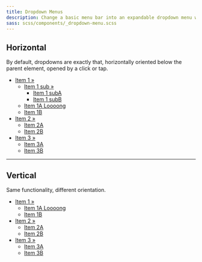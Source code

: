 ```yaml
---
title: Dropdown Menus
description: Change a basic menu bar into an expandable dropdown menu with the Dropdown Menu plugin.
sass: scss/components/_dropdown-menu.scss
---
```


## Horizontal
By default, dropdowns are exactly that, horizontally oriented below the parent element, opened by a click or tap.


<ul class="dropdown menu-bar" data-dropdown-menu>
  <li class="has-submenu">
    <a href="#">Item 1 &raquo;</a>
    <ul class="submenu vertical menu-bar" data-submenu>
      <li class='has-submenu'>
        <a href='#'> Item 1 sub &raquo;</a>
        <ul class='submenu vertical menu-bar' data-submenu>
          <li><a href='#'>Item 1 subA</a></li>
          <li><a href='#'>Item 1 subB</a></li>
        </ul>
      </li>
      <li><a href="#">Item 1A Loooong</a></li>
      <li><a href="#">Item 1B</a></li>
    </ul>
  </li>
  <li class="has-submenu">
    <a href="#">Item 2 &raquo;</a>
    <ul class="submenu vertical menu-bar" data-submenu>
      <li><a href="#">Item 2A</a></li>
      <li><a href="#">Item 2B</a></li>
    </ul>
  </li>
  <li class="has-submenu">
    <a href="#">Item 3 &raquo;</a>
    <ul class="submenu vertical menu-bar" data-submenu>
      <li><a href="#">Item 3A</a></li>
      <li><a href="#">Item 3B</a></li>
    </ul>
  </li>
</ul>


---

## Vertical
Same functionality, different orientation.



<ul class="dropdown vertical menu-bar" data-dropdown-menu>
  <li class="has-submenu">
    <a href="#">Item 1 &raquo;</a>
    <ul class="submenu vertical menu-bar" data-submenu>
      <li><a href="#">Item 1A Loooong</a></li>
      <li><a href="#">Item 1B</a></li>
    </ul>
  </li>
  <li class="has-submenu">
    <a href="#">Item 2 &raquo;</a>
    <ul class="submenu vertical menu-bar" data-submenu>
      <li><a href='#'>Item 2A</a></li>
      <li><a href="#">Item 2B</a></li>
    </ul>
  </li>
  <li class="has-submenu">
    <a href="#">Item 3 &raquo;</a>
    <ul class="submenu vertical menu-bar" data-submenu>
      <li><a href="#">Item 3A</a></li>
      <li><a href="#">Item 3B</a></li>
    </ul>
  </li>
</ul>
